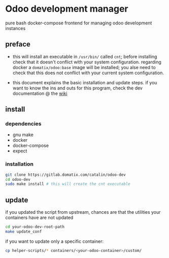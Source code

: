 # Odoo development manager
pure bash docker-compose frontend for managing odoo development instances


## preface
- this will install an executable in `/usr/bin/` called `cnt`; before installing check that it doesn't conflict with your system configuration. regarding docker
a `domatix/odoo:base` image will be installed; you alse need to check that this does not conflict with your current system configuration.

- this document explains the basic installation and update steps. if you want to know the ins and outs for this program, check the dev documentation @ the [wiki](https://gitlab.domatix.com/catalin/odoo-dev/wikis/home)


## install
### dependencies
- gnu make
- docker 
- docker-compose
- expect

### installation

```bash
git clone https://gitlab.domatix.com/catalin/odoo-dev
cd odoo-dev
sudo make install # this will create the cnt executable
```





## update

if you updated the script from upstream, chances are that the utilities your containers have are not updated

```bash
cd your-odoo-dev-root-path
make update_conf
```
if you want to update only a specific container:
```bash
cp helper-scripts/* containers/<your-odoo-container>/custom/
```
